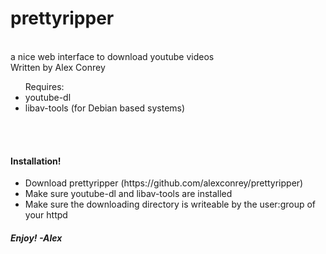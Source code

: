 # prettyripper
<br />
a nice web interface to download youtube videos <br />
Written by Alex Conrey <br />


<ul>
Requires:
<li>youtube-dl</li>
<li>libav-tools (for Debian based systems)</li>
</ul>
<br />
<br />
<h4>Installation!</h4>
<ul>
	<li>Download prettyripper (https://github.com/alexconrey/prettyripper)</li>
	<li>Make sure youtube-dl and libav-tools are installed</li>
	<li>Make sure the downloading directory is writeable by the user:group of your httpd</li>
</ul>


<h5>Enjoy! -Alex</h5>